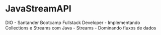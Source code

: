 # JavaStreamAPI
 DIO - Santander Bootcamp Fullstack Developer - Implementando Collections e Streams com Java - Streams - Dominando fluxos de dados
